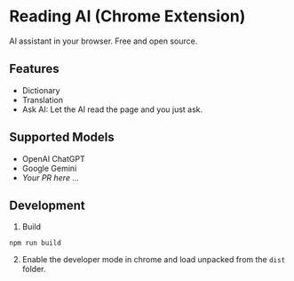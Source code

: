 # Reading AI (Chrome Extension)

AI assistant in your browser. Free and open source.

## Features
- Dictionary
- Translation
- Ask AI: Let the AI read the page and you just ask.

## Supported Models
- OpenAI ChatGPT
- Google Gemini
- *Your PR here ...*

## Development

1. Build
```
npm run build
```
2. Enable the developer mode in chrome and load unpacked from the `dist` folder.

